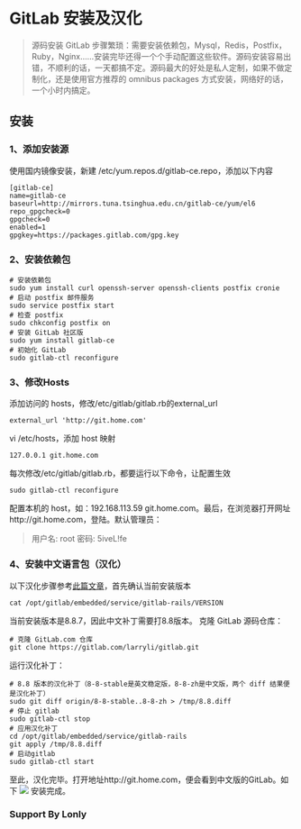 # GitLab 安装及汉化

> 源码安装 GitLab 步骤繁琐：需要安装依赖包，Mysql，Redis，Postfix，Ruby，Nginx……安装完毕还得一个个手动配置这些软件。源码安装容易出错，不顺利的话，一天都搞不定。源码最大的好处是私人定制，如果不做定制化，还是使用官方推荐的 omnibus packages 方式安装，网络好的话，一个小时内搞定。

## 安装

### 1、添加安装源
使用国内镜像安装，新建 /etc/yum.repos.d/gitlab-ce.repo，添加以下内容
```
[gitlab-ce]
name=gitlab-ce
baseurl=http://mirrors.tuna.tsinghua.edu.cn/gitlab-ce/yum/el6
repo_gpgcheck=0
gpgcheck=0
enabled=1
gpgkey=https://packages.gitlab.com/gpg.key
```

### 2、安装依赖包
```
# 安装依赖包
sudo yum install curl openssh-server openssh-clients postfix cronie
# 启动 postfix 邮件服务
sudo service postfix start
# 检查 postfix
sudo chkconfig postfix on
# 安装 GitLab 社区版
sudo yum install gitlab-ce
# 初始化 GitLab
sudo gitlab-ctl reconfigure
```

### 3、修改Hosts
添加访问的 hosts，修改/etc/gitlab/gitlab.rb的external_url
```
external_url 'http://git.home.com'
```
vi /etc/hosts，添加 host 映射
```
127.0.0.1 git.home.com
```
每次修改/etc/gitlab/gitlab.rb，都要运行以下命令，让配置生效
```
sudo gitlab-ctl reconfigure
```
配置本机的 host，如：192.168.113.59 git.home.com。最后，在浏览器打开网址http://git.home.com，登陆。默认管理员：
> 用户名: root
> 密码: 5iveL!fe


### 4、安装中文语言包（汉化）
以下汉化步骤参考[此篇文章](https://larryli.cn/2015/07/644905)，首先确认当前安装版本
```
cat /opt/gitlab/embedded/service/gitlab-rails/VERSION
```
当前安装版本是8.8.7，因此中文补丁需要打8.8版本。
克隆 GitLab 源码仓库：
```
# 克隆 GitLab.com 仓库
git clone https://gitlab.com/larryli/gitlab.git
```
运行汉化补丁：
```
# 8.8 版本的汉化补丁（8-8-stable是英文稳定版，8-8-zh是中文版，两个 diff 结果便是汉化补丁）
sudo git diff origin/8-8-stable..8-8-zh > /tmp/8.8.diff
# 停止 gitlab
sudo gitlab-ctl stop
# 应用汉化补丁
cd /opt/gitlab/embedded/service/gitlab-rails
git apply /tmp/8.8.diff  
# 启动gitlab
sudo gitlab-ctl start
```
至此，汉化完毕。打开地址http://git.home.com，便会看到中文版的GitLab。如下
![](http://omdis1w10.bkt.clouddn.com/gitlab-zh.jpg)
安装完成。

### Support By Lonly